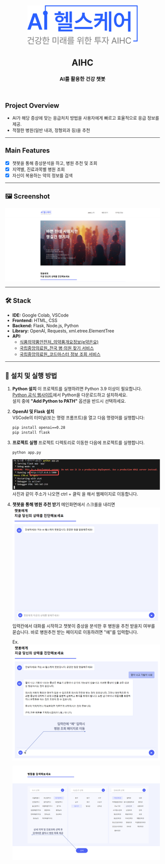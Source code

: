 <p align="center">
  <img width="360px;" src="./path/logo360.png" alt="메인페이지"/>
</p>


</p>
</p>
<h1 align="middle">AIHC</h1>
<h3 align="middle">AI를 활용한 건강 챗봇</h3>

<br/>

## Project Overview
- AI가 해당 증상에 맞는 응급처치 방법을 사용자에게 빠르고 효율적으로 응급 정보를 제공. 
- 적절한 병원(일반 내과, 정형외과 등)을 추천


---
## Main Features
- [x] 챗봇을 통해 증상분석을 하고, 병원 추천 및 조회
- [x] 지역별, 진료과목별 병원 조회
- [x] 자신이 복용하는 약의 정보를 검색

---

## 🖼️ Screenshot
![메인 화면](path/mainscreen.png) 

---
## 🛠️ Stack
- **IDE:** Google Colab, VSCode  
- **Frontend:** HTML, CSS  
- **Backend:** Flask, Node.js, Python  
- **Library:** OpenAI, Requests, xml.etree.ElementTree  
- **API:**  
  - [식품의약품안전처_의약품개요정보(e약은요)](https://www.data.go.kr/tcs/dss/selectApiDataDetailView.do?publicDataPk=15075057)  
  - [국립중앙의료원_전국 병·의원 찾기 서비스](https://www.data.go.kr/tcs/dss/selectApiDataDetailView.do?publicDataPk=15000736)  
  - [국립중앙의료원_코드마스터 정보 조회 서비스](https://www.data.go.kr/tcs/dss/selectApiDataDetailView.do?publicDataPk=15000445)  

---

## 🚀 설치 및 실행 방법

1. **Python 설치**
   이 프로젝트를 실행하려면 Python 3.9 이상이 필요합니다.  
   [Python 공식 웹사이트](https://www.python.org/downloads/)에서 Python을 다운로드하고 설치하세요.  
   설치 중에 **"Add Python to PATH"** 옵션을 반드시 선택하세요.


2. **OpenAI 및 Flask 설치**  
   VSCode의 터미널(또는 명령 프롬프트)을 열고 다음 명령어를 실행합니다:
   ```bash
   pip install openai==0.28
   pip install flask


3. **프로젝트 실행**
   프로젝트 디렉토리로 이동한 다음에 프로젝트를 실행합니다.
   ```bash
   python app.py
   ```

   ![주소](path/link.png) 
   사진과 같이 주소가 나오면 ctrl + 클릭 을 해서 웹페이지로 이동합니다.


4. **챗봇을 통해 병원 추천 받기** 
   메인화면에서 스크롤을 내리면  
   ![챗봇](path/chatbot.png) 
   입력칸에서 대화를 시작하고 챗봇이 증상을 분석한 후 병원을 추천 받을지 여부를 묻습니다.
   바로 병원추천 받는 페이지로 이동하려면 "예"를 입력합니다.

   Ex. 
   ![챗봇예시](path/chatbot_ex.png) 

   ![병원선택예시](path/hospital.png)

